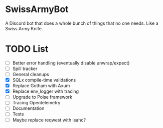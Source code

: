 # SwissArmyBot

A Discord bot that does a whole bunch of things that no one needs. Like a Swiss Army Knife.

# TODO List

-[ ] Better error handling (eventually disable unwrap/expect)
-[ ] Spill tracker
-[ ] General cleanups
-[x] SQLx compile-time validations
-[x] Replace Gotham with Axum
-[x] Replace env_logger with tracing
-[ ] Upgrade to Poise framework
-[ ] Tracing Opentelemetry
-[ ] Documentation
-[ ] Tests
-[ ] Maybe replace reqwest with isahc?